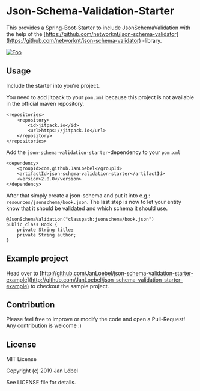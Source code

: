 # Json-Schema-Validation-Starter

This provides a Spring-Boot-Starter to include JsonSchemaValidation with the help of the [https://github.com/networknt/json-schema-validator](https://github.com/networknt/json-schema-validator) -library.

<a href="https://www.buymeacoffee.com/JanLoebel" rel="Buy me a coffee!">![Foo](https://cdn.buymeacoffee.com/buttons/default-orange.png)</a>

## Usage

Include the starter into you're project.

You need to add jitpack to your `pom.xml` because this project is not available in the official maven repository.
```
<repositories>
    <repository>
        <id>jitpack.io</id>
        <url>https://jitpack.io</url>
    </repository>
</repositories>
```

Add the `json-schema-validation-starter`-dependency to your `pom.xml`
```
<dependency>
    <groupId>com.github.JanLoebel</groupId>
    <artifactId>json-schema-validation-starter</artifactId>
    <version>2.0.0</version>
</dependency>
```

After that simply create a json-schema and put it into e.g.: `resources/jsonschema/book.json`.
The last step is now to let your entity know that it should be validated and which schema it should use.

```
@JsonSchemaValidation("classpath:jsonschema/book.json")
public class Book {
    private String title;
    private String author;
}
```

## Example project
Head over to [http://github.com/JanLoebel/json-schema-validation-starter-example](http://github.com/JanLoebel/json-schema-validation-starter-example) to checkout the sample project.

## Contribution
Please feel free to improve or modify the code and open a Pull-Request! Any contribution is welcome :)

## License
MIT License

Copyright (c) 2019 Jan Löbel

See LICENSE file for details.
